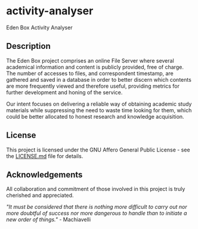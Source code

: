 # activity-analyser
Eden Box Activity Analyser

## Description
The Eden Box project comprises an online File Server where several academical information and content is publicly
provided, free of charge.
The number of accesses to files, and correspondent timestamp, are gathered and saved in a database in order to better
discern which contents are more frequently viewed and therefore useful, providing metrics for further development and
honing of the service.

Our intent focuses on delivering a reliable way of obtaining academic study materials while suppressing the need to
waste time looking for them, which could be better allocated to honest research and knowledge acquisition.

## License
This project is licensed under the GNU Affero General Public License - see the [LICENSE.md](LICENSE.md) file for details.

## Acknowledgements
All collaboration and commitment of those involved in this project is truly cherished and appreciated.

_"It must be considered that there is nothing more difficult to carry out nor more doubtful of success nor more dangerous to handle than to initiate a new order of things."_ - Machiavelli
